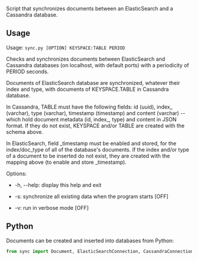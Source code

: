 Script that synchronizes documents between an ElasticSearch and a Cassandra
database.

Usage
-----

Usage: `sync.py [OPTION] KEYSPACE:TABLE PERIOD`

Checks and synchronizes documents between ElasticSearch and Cassandra
databases (on localhost, with default ports) with a periodicity of PERIOD
seconds. 

Documents of ElasticSearch database are synchronized, whatever their 
index and type, with documents of KEYSPACE.TABLE in Cassandra database.

In Cassandra, TABLE must have the following fields: id (uuid), index_ (varchar),
type (varchar), timestamp (timestamp) and content (varchar) -- which
hold document metadata (id, index_, type) and content in JSON format.
If they do not exist, KEYSPACE and/or TABLE are created with the schema
above.

In ElasticSearch, field \_timestamp must be enabled and stored, for the 
index/doc_type of all of the database's documents. If the index and/or
type of a document to be inserted do not exist, they are created with
the mapping above (to enable and store \_timestamp).

Options:

  - -h, --help:  display this help and exit

  - -s: synchronize all existing data when the program starts [OFF]

  - -v: run in verbose mode [OFF]
  
Python
------
Documents can be created and inserted into databases from Python:

```python
from sync import Document, ElasticSearchConnection, CassandraConnection
```